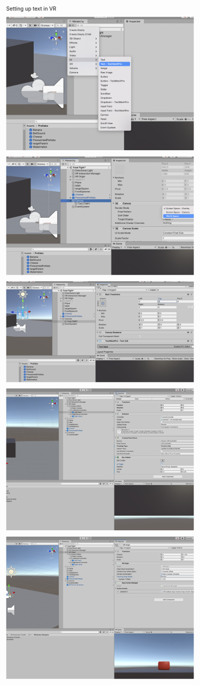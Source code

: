 
Setting up text in VR


![](/assets/images/vr_text_1.png)

![](/assets/images/vr_text_2.png)

![](/assets/images/vr_text_3.png)

![](/assets/images/vr_text_4.png)

![](/assets/images/vr_text_5.png)
